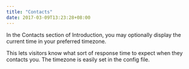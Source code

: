 ```yaml
---
title: "Contacts"
date: 2017-03-09T13:23:28+08:00
---
```


In the Contacts section of Introduction, you may optionally display the current time in your preferred timezone.

This lets visitors know what sort of response time to expect when they contacts you. The timezone is easily set in the config file.
